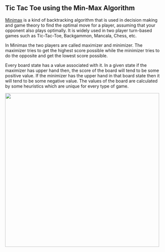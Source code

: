 ## Tic Tac Toe using the Min-Max Algorithm

[Minimax](https://en.wikipedia.org/wiki/Minimax) is a kind of backtracking algorithm that is used in decision making and game theory to find the optimal move for a player, assuming that your opponent also plays optimally. It is widely used in two player turn-based games such as Tic-Tac-Toe, Backgammon, Mancala, Chess, etc.

In Minimax the two players are called maximizer and minimizer. The maximizer tries to get the highest score possible while the minimizer tries to do the opposite and get the lowest score possible.

Every board state has a value associated with it. In a given state if the maximizer has upper hand then, the score of the board will tend to be some positive value. If the minimizer has the upper hand in that board state then it will tend to be some negative value. The values of the board are calculated by some heuristics which are unique for every type of game.

<img src="https://user-images.githubusercontent.com/78294692/211163251-bcbd1c7b-ad8e-4002-a380-dca82fd764d7.png" width=500 />
